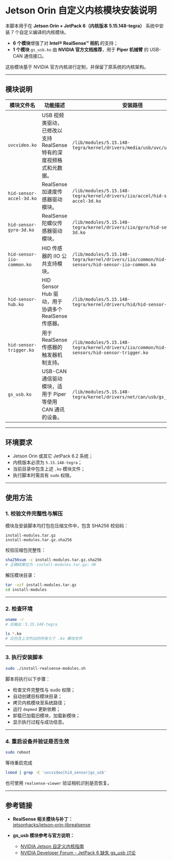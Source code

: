 # Jetson Orin 自定义内核模块安装说明

本脚本用于在 **Jetson Orin + JetPack 6（内核版本 5.15.148-tegra）** 系统中安装 7 个自定义编译的内核模块。

- **6 个模块**增强了对 **Intel® RealSense™ 相机** 的支持；
- **1 个模块** `gs_usb.ko` 由 **NVIDIA 官方文档推荐**，用于 **Piper 机械臂** 的 USB-CAN 通信接口。

这些模块基于 NVIDIA 官方内核进行定制，并保留了原系统的内核架构。

---

## 模块说明

| 模块文件名                | 功能描述                                                                                   | 安装路径                                                                                     |
|---------------------------|--------------------------------------------------------------------------------------------|----------------------------------------------------------------------------------------------|
| `uvcvideo.ko`             | USB 视频类驱动，已修改以支持 RealSense 特有的深度视频格式和元数据。                         | `/lib/modules/5.15.148-tegra/kernel/drivers/media/usb/uvc/uvcvideo.ko`                       |
| `hid-sensor-accel-3d.ko`  | RealSense 加速度传感器驱动模块。                                                           | `/lib/modules/5.15.148-tegra/kernel/drivers/iio/accel/hid-sensor-accel-3d.ko`                |
| `hid-sensor-gyro-3d.ko`   | RealSense 陀螺仪传感器驱动模块。                                                           | `/lib/modules/5.15.148-tegra/kernel/drivers/iio/gyro/hid-sensor-gyro-3d.ko`                 |
| `hid-sensor-iio-common.ko`| HID 传感器的 IIO 公共支持模块。                                                             | `/lib/modules/5.15.148-tegra/kernel/drivers/iio/common/hid-sensors/hid-sensor-iio-common.ko`|
| `hid-sensor-hub.ko`       | HID Sensor Hub 驱动，用于协调多个 RealSense 传感器。                                        | `/lib/modules/5.15.148-tegra/kernel/drivers/hid/hid-sensor-hub.ko`                           |
| `hid-sensor-trigger.ko`   | 用于 RealSense 传感器的触发器机制支持。                                                    | `/lib/modules/5.15.148-tegra/kernel/drivers/iio/common/hid-sensors/hid-sensor-trigger.ko`   |
| `gs_usb.ko`               | USB-CAN 通信驱动模块，适用于 Piper 等使用 CAN 通讯的设备。                                  | `/lib/modules/5.15.148-tegra/kernel/drivers/net/can/usb/gs_usb.ko`                           |

---

## 环境要求

- Jetson Orin 或其它 JetPack 6.2 系统；
- 内核版本必须为 `5.15.148-tegra`；
- 当前目录中包含上述 `.ko` 模块文件；
- 执行脚本时需具有 `sudo` 权限。

---

## 使用方法

### 1. 校验文件完整性与解压

模块及安装脚本均打包在压缩文件中，包含 SHA256 校验码：

```
install-modules.tar.gz
install-modules.tar.gz.sha256
```

校验压缩包完整性：

```bash
sha256sum -c install-modules.tar.gz.sha256
# 正确结果应为：install-modules.tar.gz: OK
```

解压模块目录：

```bash
tar -xzf install-modules.tar.gz
cd install-modules
```

---

### 2. 检查环境

```bash
uname -r
# 应输出：5.15.148-tegra

ls *.ko
# 应包含上文列出的所有七个 .ko 模块文件
```

---

### 3. 执行安装脚本

```bash
sudo ./install-realsense-modules.sh
```

脚本将执行以下步骤：

- 检查文件完整性与 sudo 权限；
- 自动创建目标模块目录；
- 拷贝内核模块至系统路径；
- 运行 `depmod` 更新依赖；
- 卸载已加载旧模块，加载新模块；
- 显示执行过程与成功信息。

---

### 4. 重启设备并验证是否生效
```bash
sudo reboot
```
等待重启完成
```bash
lsmod | grep -E 'uvcvideo|hid_sensor|gs_usb'
```

也可使用 `realsense-viewer` 验证相机识别是否恢复。

---

## 参考链接

- **RealSense 相关模块与补丁：**  
  [jetsonhacks/jetson-orin-librealsense](https://github.com/jetsonhacks/jetson-orin-librealsense)

- **gs_usb 模块参考与官方说明：**  
  - [NVIDIA Jetson 自定义内核指南](https://docs.nvidia.com/jetson/archives/r36.2/DeveloperGuide/SD/Kernel/BringYourOwnKernel.html)  
  - [NVIDIA Developer Forum - JetPack 6 缺失 gs_usb 讨论](https://forums.developer.nvidia.com/t/missing-gs-usb-kernel-module-for-jetpack-6)
